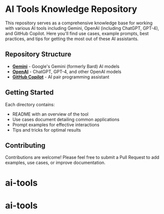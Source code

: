 # AI Tools Knowledge Repository

This repository serves as a comprehensive knowledge base for working with various AI tools including Gemini, OpenAI (including ChatGPT, GPT-4), and GitHub Copilot. Here you'll find use cases, example prompts, best practices, and tips for getting the most out of these AI assistants.

## Repository Structure

- **[Gemini](/gemini/)** - Google's Gemini (formerly Bard) AI models
- **[OpenAI](/openai/)** - ChatGPT, GPT-4, and other OpenAI models
- **[GitHub Copilot](/github-copilot/)** - AI pair programming assistant

## Getting Started

Each directory contains:
- README with an overview of the tool
- Use cases document detailing common applications
- Prompt examples for effective interactions
- Tips and tricks for optimal results

## Contributing

Contributions are welcome! Please feel free to submit a Pull Request to add examples, use cases, or improve documentation.
# ai-tools
# ai-tools
